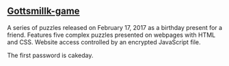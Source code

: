 ## [Gottsmillk-game](https://bigcooki3.github.io/Gottsmillk-game/)

A series of puzzles released on February 17, 2017 as a birthday present for a friend.
Features five complex puzzles presented on webpages with HTML and CSS. Website access controlled by an encrypted JavaScript file.

The first password is cakeday.
